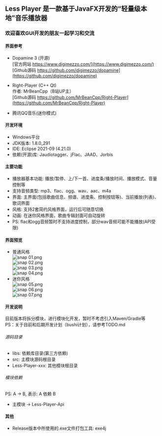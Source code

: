 ## Less Player 是一款基于JavaFX开发的“轻量级本地”音乐播放器
### 欢迎喜欢GUI开发的朋友一起学习和交流

#### 界面参考
* Dopamine 3 (开源)  
   [官方网站 https://www.digimezzo.com/](https://www.digimezzo.com/)  
   [Github源码 https://github.com/digimezzo/dopamine](https://github.com/digimezzo/dopamine)  
   
* Right-Player (C++ Qt)  
   作者: MrBeanCpp（B站UP主）  
   [Github源码 https://github.com/MrBeanCpp/Right-Player](https://github.com/MrBeanCpp/Right-Player)
* 腾讯QQ音乐(迷你模式)

#### 开发环境
* Windows平台
* JDK版本: 1.8.0_291
* IDE: Eclipse 2021-09 (4.21.0)
* 依赖(开源)库: Jaudiotagger、jFlac、JAAD、Jorbis

#### 主要功能
* 播放器基本功能: 播放/暂停、上/下一首、进度条/播放时间、播放模式、音量控制等
* 支持音频类型: mp3、flac、ogg、wav、aac、m4a
* 界面: 主界面(包括歌曲信息、频谱、进度条、控制按钮等)、当前播放(列表)、歌词界面
* 风格: 支持2套简约风格界面，运行后可随意切换
* 动画: 在迷你风格界面，歌曲专辑封面可自动旋转
* PS: flac和ogg音频暂时不支持进度控制，部分wav音频可能不能播放(API受限)

#### 界面预览  
* 普通风格  
![snap 01.png](https://github.com/GeekLee2012/Less-Player/blob/main/snapshot/snap%2001.png)  
![snap 02.png](https://github.com/GeekLee2012/Less-Player/blob/main/snapshot/snap%2002.png)   
![snap 03.png](https://github.com/GeekLee2012/Less-Player/blob/main/snapshot/snap%2003.png)  
![snap 04.png](https://github.com/GeekLee2012/Less-Player/blob/main/snapshot/snap%2004.png)  
* 迷你风格  
![snap 05.png](https://github.com/GeekLee2012/Less-Player/blob/main/snapshot/snap%2005.png)  
![snap 06.png](https://github.com/GeekLee2012/Less-Player/blob/main/snapshot/snap%2006.png)  
![snap 07.png](https://github.com/GeekLee2012/Less-Player/blob/main/snapshot/snap%2007.png)  

#### 开发说明
目前版本将拆分模块，进行模块化开发，暂时不考虑引入Maven/Gradle等  
PS：关于目前和后期开发计划（bushi计划），请参考TODO.md

###### 源码目录
* libs: 依赖库目录(第三方依赖)
* src: 主模块源码根目录
* Less-Player-xxx: 其他模块根目录

###### 模块依赖
PS: A -> B, 表示: A 依赖 B
* 主模块 -> Less-Player-Api

#### 其他
* Release版本中所使用的.exe文件打包工具: exe4j  
